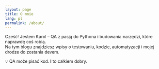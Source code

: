 ```yaml
---
layout: page
title: O mnie
lang: pl
permalink: /about/
---
```


Cześć! Jestem Karol – QA z pasją do Pythona i budowania narzędzi, które naprawdę coś robią.  
Na tym blogu znajdziesz wpisy o testowaniu, kodzie, automatyzacji i mojej drodze do zostania devem.

💡 QA może pisać kod. I to całkiem dobry.
